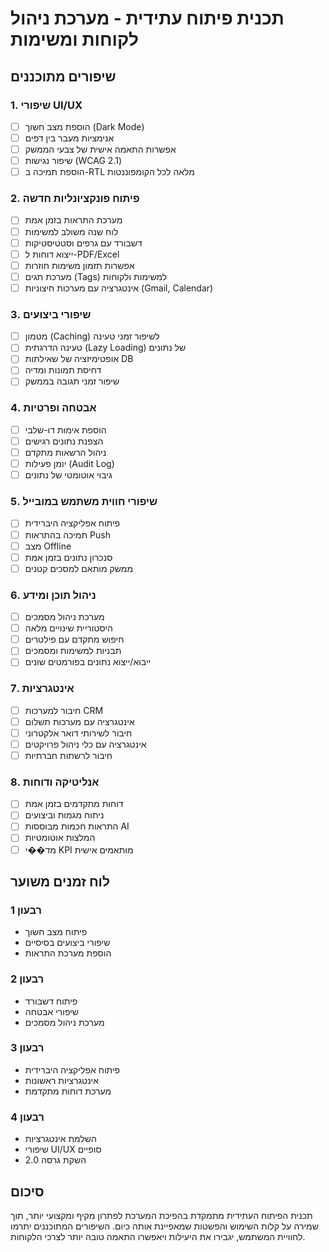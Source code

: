 # תכנית פיתוח עתידית - מערכת ניהול לקוחות ומשימות

## שיפורים מתוכננים

### 1. שיפורי UI/UX

- [ ] הוספת מצב חשוך (Dark Mode)
- [ ] אנימציות מעבר בין דפים
- [ ] אפשרות התאמה אישית של צבעי הממשק
- [ ] שיפור נגישות (WCAG 2.1)
- [ ] הוספת תמיכה ב-RTL מלאה לכל הקומפוננטות

### 2. פיתוח פונקציונליות חדשה

- [ ] מערכת התראות בזמן אמת
- [ ] לוח שנה משולב למשימות
- [ ] דשבורד עם גרפים וסטטיסטיקות
- [ ] ייצוא דוחות ל-PDF/Excel
- [ ] אפשרות תזמון משימות חוזרות
- [ ] מערכת תגים (Tags) למשימות ולקוחות
- [ ] אינטגרציה עם מערכות חיצוניות (Gmail, Calendar)

### 3. שיפורי ביצועים

- [ ] מטמון (Caching) לשיפור זמני טעינה
- [ ] טעינה הדרגתית (Lazy Loading) של נתונים
- [ ] אופטימיזציה של שאילתות DB
- [ ] דחיסת תמונות ומדיה
- [ ] שיפור זמני תגובה בממשק

### 4. אבטחה ופרטיות

- [ ] הוספת אימות דו-שלבי
- [ ] הצפנת נתונים רגישים
- [ ] ניהול הרשאות מתקדם
- [ ] יומן פעילות (Audit Log)
- [ ] גיבוי אוטומטי של נתונים

### 5. שיפורי חווית משתמש במובייל

- [ ] פיתוח אפליקציה היברידית
- [ ] תמיכה בהתראות Push
- [ ] מצב Offline
- [ ] סנכרון נתונים בזמן אמת
- [ ] ממשק מותאם למסכים קטנים

### 6. ניהול תוכן ומידע

- [ ] מערכת ניהול מסמכים
- [ ] היסטוריית שינויים מלאה
- [ ] חיפוש מתקדם עם פילטרים
- [ ] תבניות למשימות ומסמכים
- [ ] ייבוא/ייצוא נתונים בפורמטים שונים

### 7. אינטגרציות

- [ ] חיבור למערכות CRM
- [ ] אינטגרציה עם מערכות תשלום
- [ ] חיבור לשירותי דואר אלקטרוני
- [ ] אינטגרציה עם כלי ניהול פרויקטים
- [ ] חיבור לרשתות חברתיות

### 8. אנליטיקה ודוחות

- [ ] דוחות מתקדמים בזמן אמת
- [ ] ניתוח מגמות וביצועים
- [ ] התראות חכמות מבוססות AI
- [ ] המלצות אוטומטיות
- [ ] מד��י KPI מותאמים אישית

## לוח זמנים משוער

### רבעון 1

- פיתוח מצב חשוך
- שיפורי ביצועים בסיסיים
- הוספת מערכת התראות

### רבעון 2

- פיתוח דשבורד
- שיפורי אבטחה
- מערכת ניהול מסמכים

### רבעון 3

- פיתוח אפליקציה היברידית
- אינטגרציות ראשונות
- מערכת דוחות מתקדמת

### רבעון 4

- השלמת אינטגרציות
- שיפורי UI/UX סופיים
- השקת גרסה 2.0

## סיכום

תכנית הפיתוח העתידית מתמקדת בהפיכת המערכת לפתרון מקיף ומקצועי יותר, תוך שמירה על קלות השימוש והפשטות שמאפיינת אותה כיום. השיפורים המתוכננים יתרמו לחוויית המשתמש, יגבירו את היעילות ויאפשרו התאמה טובה יותר לצרכי הלקוחות.
